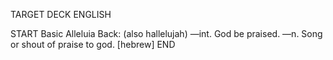 TARGET DECK
ENGLISH

START
Basic
Alleluia
Back: (also hallelujah) —int. God be praised. —n. Song or shout of praise to god. [hebrew]
END
